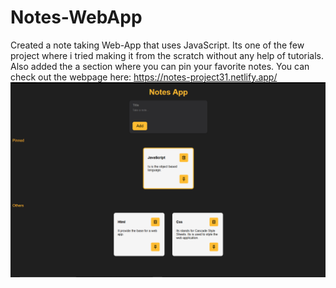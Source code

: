 # Notes-WebApp

Created a note taking Web-App that uses JavaScript. 
Its one of the few project where i tried making it from the scratch without any help of tutorials. 
Also added the a section where you can pin your favorite notes.
You can check out the webpage here: https://notes-project31.netlify.app/
![image alt](https://github.com/taufeeq31/Notes-WebApp/blob/main/image.png?raw=true)
